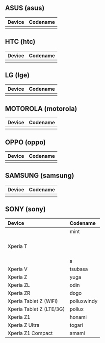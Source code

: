 ## ASUS (asus)

| Device | Codename |
| :----- | :----- |
|        |        |

## HTC (htc)

| Device | Codename |
| :----- | :----- |
|        |        |


## LG (lge)

| Device | Codename |
| :----- | :----- |
|        |        |


## MOTOROLA (motorola)

| Device | Codename |
| :----- | :----- |
|        |        |


## OPPO (oppo)

| Device | Codename |
| :----- | :----- |
|        |        |


## SAMSUNG (samsung)

| Device | Codename |
| :----- | :----- |
|        |        |


## SONY (sony)

| Device | Codename |
| :----- | :----- |
| Xperia T | mint <pre> <br> </pre> <br> a |
| Xperia V | tsubasa |
| Xperia Z | yuga |
| Xperia ZL | odin |
| Xperia ZR | dogo |
| Xperia Tablet Z (WiFi) | polluxwindy|
| Xperia Tablet Z (LTE/3G) | pollux|
| Xperia Z1 | honami|
| Xperia Z Ultra | togari |
| Xperia Z1 Compact | amami |

